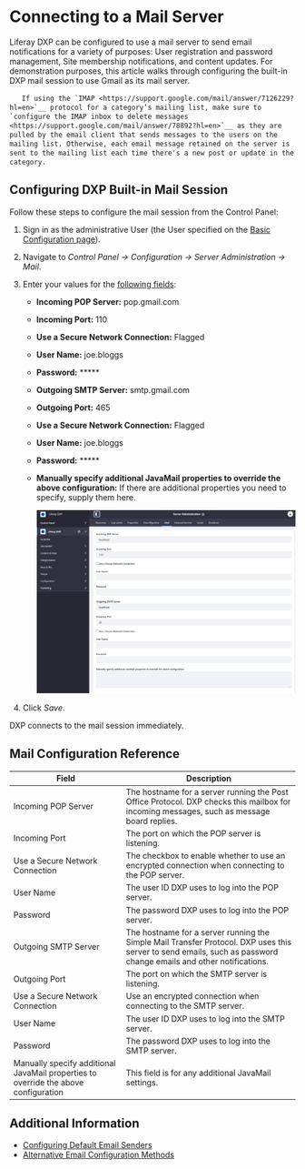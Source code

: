 # Connecting to a Mail Server

Liferay DXP can be configured to use a mail server to send email notifications for a variety of purposes: User registration and password management, Site membership notifications, and content updates. For demonstration purposes, this article walks through configuring the built-in DXP mail session to use Gmail as its mail server.

```warning::
   If using the `IMAP <https://support.google.com/mail/answer/7126229?hl=en>`__ protocol for a category’s mailing list, make sure to `configure the IMAP inbox to delete messages <https://support.google.com/mail/answer/78892?hl=en>`__ as they are pulled by the email client that sends messages to the users on the mailing list. Otherwise, each email message retained on the server is sent to the mailing list each time there's a new post or update in the category.
```

## Configuring DXP Built-in Mail Session

Follow these steps to configure the mail session from the Control Panel:

1. Sign in as the administrative User (the User specified on the [Basic Configuration page](../../../getting-started/using-the-setup-wizard.md)).
1. Navigate to *Control Panel &rarr; Configuration &rarr; Server Administration &rarr; Mail*.
1. Enter your values for the [following fields](#mail-configuration-reference):

    * **Incoming POP Server:** pop.gmail.com
    * **Incoming Port:** 110
    * **Use a Secure Network Connection:** Flagged
    * **User Name:** joe.bloggs
    * **Password:** *****
    * **Outgoing SMTP Server:** smtp.gmail.com
    * **Outgoing Port:** 465
    * **Use a Secure Network Connection:** Flagged
    * **User Name:** joe.bloggs
    * **Password:** *****
    * **Manually specify additional JavaMail properties to override the above configuration:** If there are additional properties you need to specify, supply them here.

      ![Configuring a Mail Server](./connecting-to-a-mail-server/images/01.png)

1. Click *Save*.

DXP connects to the mail session immediately.

<!-- 
## Validating Mail Configuration

To validate that you configured the mail session correctly, do the following:

1.
1.
1. 
-->

## Mail Configuration Reference

| Field | Description |
| --- | --- |
| Incoming POP Server | The hostname for a server running the Post Office Protocol. DXP checks this mailbox for incoming messages, such as message board replies. |
| Incoming Port | The port on which the POP server is listening. |
| Use a Secure Network Connection | The checkbox to enable whether to use an encrypted connection when connecting to the POP server. |
| User Name | The user ID DXP uses to log into the POP server. |
| Password | The password DXP uses to log into the POP server. |
| Outgoing SMTP Server | The hostname for a server running the Simple Mail Transfer Protocol. DXP uses this server to send emails, such as password change emails and other notifications. |
| Outgoing Port | The port on which the SMTP server is listening. |
| Use a Secure Network Connection | Use an encrypted connection when connecting to the SMTP server. |
| User Name | The user ID DXP uses to log into the SMTP server. |
| Password | The password DXP uses to log into the SMTP server. |
| Manually specify additional JavaMail properties to override the above configuration| This field is for any additional JavaMail settings. |

## Additional Information

* [Configuring Default Email Senders](./configuring-default-email-senders.md)
* [Alternative Email Configuration Methods](./alternative-email-configuration-methods.md)
